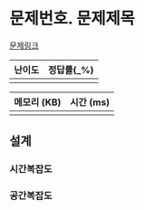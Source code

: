 # 문제번호. 문제제목

[문제링크](https://www.acmicpc.net/problem/)

| 난이도 | 정답률(\_%) |
| :----: | :---------: |
|        |             |

| 메모리 (KB) | 시간 (ms) |
| :---------: | :-------: |
|             |           |

## 설계

### 시간복잡도

### 공간복잡도
